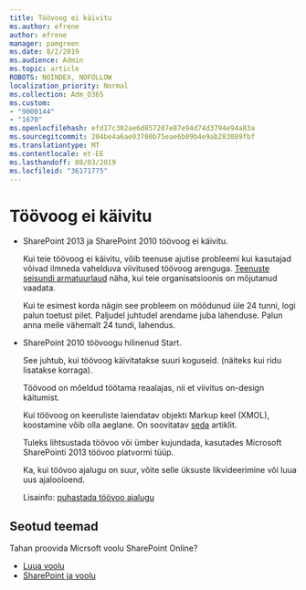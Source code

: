 ```yaml
---
title: Töövoog ei käivitu
ms.author: efrene
author: efrene
manager: pamgreen
ms.date: 8/2/2019
ms.audience: Admin
ms.topic: article
ROBOTS: NOINDEX, NOFOLLOW
localization_priority: Normal
ms.collection: Adm_O365
ms.custom:
- "9000144"
- "1670"
ms.openlocfilehash: efd17c302ae6d857207e87e94d74d3794e94a83a
ms.sourcegitcommit: 204be4a6ae03700b75eae6b09b4e9ab283089fbf
ms.translationtype: MT
ms.contentlocale: et-EE
ms.lasthandoff: 08/03/2019
ms.locfileid: "36171775"
---
```

# <a name="workflow-is-not-starting"></a>Töövoog ei käivitu

- SharePoint 2013 ja SharePoint 2010 töövoog ei käivitu.

    Kui teie töövoog ei käivitu, võib teenuse ajutise probleemi kui kasutajad võivad ilmneda vahelduva viivitused töövoog arenguga. [Teenuste seisundi armatuurlaud](https:/admin.microsoft.com/AdminPortal/Home#/servicehealth) näha, kui teie organisatsioonis on mõjutanud vaadata.

    Kui te esimest korda nägin see probleem on möödunud üle 24 tunni, logi palun toetust pilet. Paljudel juhtudel arendame juba lahenduse. Palun anna meile vähemalt 24 tundi, lahendus.

- SharePoint 2010 töövoogu hilinenud Start.

    See juhtub, kui töövoog käivitatakse suuri koguseid. (näiteks kui ridu lisatakse korraga).

    Töövood on mõeldud töötama reaalajas, nii et viivitus on-design käitumist.

    Kui töövoog on keeruliste laiendatav objekti Markup keel (XMOL), koostamine võib olla aeglane. On soovitatav [seda](https://support.microsoft.com/en-us/kb/3043697) artiklit.

    Tuleks lihtsustada töövoo või ümber kujundada, kasutades Microsoft SharePointi 2013 töövoo platvormi tüüp.

    Ka, kui töövoo ajalugu on suur, võite selle üksuste likvideerimine või luua uus ajalooloend.

    Lisainfo: [puhastada töövoo ajalugu](https://blogs.technet.microsoft.com/marj/2015/08/07/sharepoint-2010-workflows-best-practice-purge-workflow-history-list-items/)


## <a name="related-topics"></a>Seotud teemad
Tahan proovida Micrsoft voolu SharePoint Online?
- [Luua voolu](https://support.office.com/article/Create-a-flow-for-a-list-or-library-in-SharePoint-Online-or-OneDrive-for-Business-a9c3e03b-0654-46af-a254-20252e580d01) 
- [SharePoint ja voolu](https://flow.microsoft.com/blog/sharepoint-and-flow/) 


